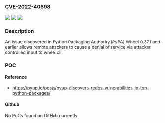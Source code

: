 ### [CVE-2022-40898](https://cve.mitre.org/cgi-bin/cvename.cgi?name=CVE-2022-40898)
![](https://img.shields.io/static/v1?label=Product&message=n%2Fa&color=blue)
![](https://img.shields.io/static/v1?label=Version&message=n%2Fa&color=blue)
![](https://img.shields.io/static/v1?label=Vulnerability&message=n%2Fa&color=brighgreen)

### Description

An issue discovered in Python Packaging Authority (PyPA) Wheel 0.37.1 and earlier allows remote attackers to cause a denial of service via attacker controlled input to wheel cli.

### POC

#### Reference
- https://pyup.io/posts/pyup-discovers-redos-vulnerabilities-in-top-python-packages/

#### Github
No PoCs found on GitHub currently.

